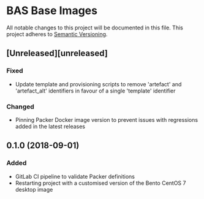 # BAS Base Images

All notable changes to this project will be documented in this file.
This project adheres to [Semantic Versioning](http://semver.org/spec/v2.0.0.html).

## [Unreleased][unreleased]

### Fixed

* Update template and provisioning scripts to remove 'artefact' and 'artefact_alt' identifiers in favour of a single 'template' identifier
### Changed

* Pinning Packer Docker image version to prevent issues with regressions added in the latest releases

## 0.1.0 (2018-09-01)

### Added

* GitLab CI pipeline to validate Packer definitions
* Restarting project with a customised version of the Bento CentOS 7 desktop image

